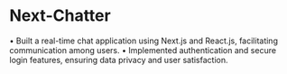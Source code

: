 # Next-Chatter
• Built a real-time chat application using Next.js and React.js, facilitating communication among users. • Implemented authentication and secure login features, ensuring data privacy and user satisfaction.
